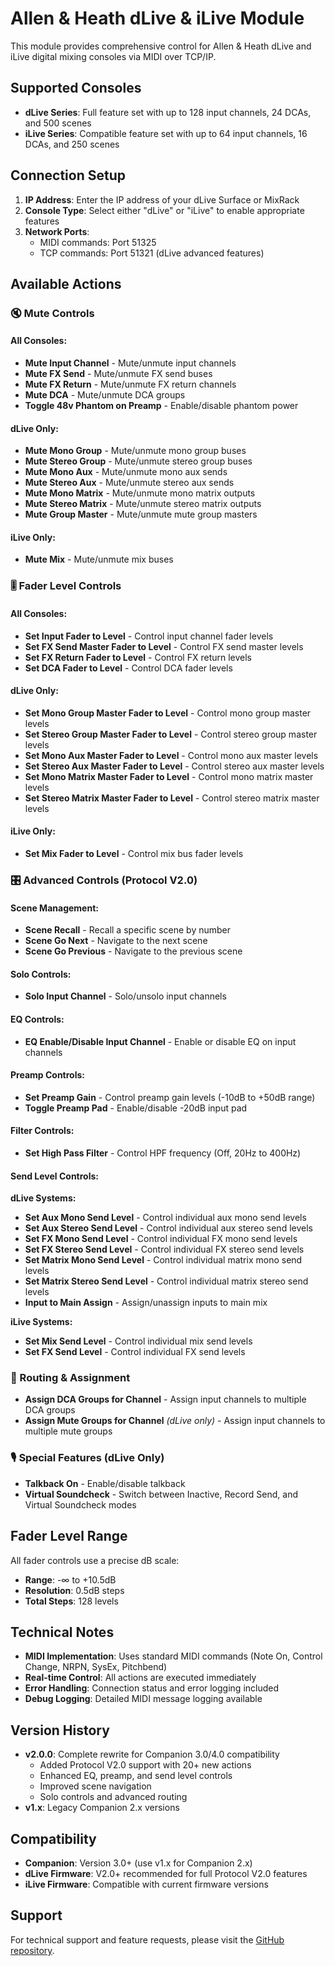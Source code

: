 # Allen & Heath dLive & iLive Module

This module provides comprehensive control for Allen & Heath dLive and iLive digital mixing consoles via MIDI over TCP/IP.

## Supported Consoles

- **dLive Series**: Full feature set with up to 128 input channels, 24 DCAs, and 500 scenes
- **iLive Series**: Compatible feature set with up to 64 input channels, 16 DCAs, and 250 scenes

## Connection Setup

1. **IP Address**: Enter the IP address of your dLive Surface or MixRack
2. **Console Type**: Select either "dLive" or "iLive" to enable appropriate features
3. **Network Ports**: 
   - MIDI commands: Port 51325
   - TCP commands: Port 51321 (dLive advanced features)

## Available Actions

### 🔇 Mute Controls

#### All Consoles:
- **Mute Input Channel** - Mute/unmute input channels
- **Mute FX Send** - Mute/unmute FX send buses
- **Mute FX Return** - Mute/unmute FX return channels
- **Mute DCA** - Mute/unmute DCA groups
- **Toggle 48v Phantom on Preamp** - Enable/disable phantom power

#### dLive Only:
- **Mute Mono Group** - Mute/unmute mono group buses
- **Mute Stereo Group** - Mute/unmute stereo group buses  
- **Mute Mono Aux** - Mute/unmute mono aux sends
- **Mute Stereo Aux** - Mute/unmute stereo aux sends
- **Mute Mono Matrix** - Mute/unmute mono matrix outputs
- **Mute Stereo Matrix** - Mute/unmute stereo matrix outputs
- **Mute Group Master** - Mute/unmute mute group masters

#### iLive Only:
- **Mute Mix** - Mute/unmute mix buses

### 🎚️ Fader Level Controls

#### All Consoles:
- **Set Input Fader to Level** - Control input channel fader levels
- **Set FX Send Master Fader to Level** - Control FX send master levels
- **Set FX Return Fader to Level** - Control FX return levels
- **Set DCA Fader to Level** - Control DCA fader levels

#### dLive Only:
- **Set Mono Group Master Fader to Level** - Control mono group master levels
- **Set Stereo Group Master Fader to Level** - Control stereo group master levels
- **Set Mono Aux Master Fader to Level** - Control mono aux master levels
- **Set Stereo Aux Master Fader to Level** - Control stereo aux master levels
- **Set Mono Matrix Master Fader to Level** - Control mono matrix master levels
- **Set Stereo Matrix Master Fader to Level** - Control stereo matrix master levels

#### iLive Only:
- **Set Mix Fader to Level** - Control mix bus fader levels

### 🎛️ Advanced Controls (Protocol V2.0)

#### Scene Management:
- **Scene Recall** - Recall a specific scene by number
- **Scene Go Next** - Navigate to the next scene
- **Scene Go Previous** - Navigate to the previous scene

#### Solo Controls:
- **Solo Input Channel** - Solo/unsolo input channels

#### EQ Controls:
- **EQ Enable/Disable Input Channel** - Enable or disable EQ on input channels

#### Preamp Controls:
- **Set Preamp Gain** - Control preamp gain levels (-10dB to +50dB range)
- **Toggle Preamp Pad** - Enable/disable -20dB input pad

#### Filter Controls:
- **Set High Pass Filter** - Control HPF frequency (Off, 20Hz to 400Hz)

#### Send Level Controls:

**dLive Systems:**
- **Set Aux Mono Send Level** - Control individual aux mono send levels
- **Set Aux Stereo Send Level** - Control individual aux stereo send levels
- **Set FX Mono Send Level** - Control individual FX mono send levels
- **Set FX Stereo Send Level** - Control individual FX stereo send levels
- **Set Matrix Mono Send Level** - Control individual matrix mono send levels
- **Set Matrix Stereo Send Level** - Control individual matrix stereo send levels
- **Input to Main Assign** - Assign/unassign inputs to main mix

**iLive Systems:**
- **Set Mix Send Level** - Control individual mix send levels
- **Set FX Send Level** - Control individual FX send levels

### 🎯 Routing & Assignment

- **Assign DCA Groups for Channel** - Assign input channels to multiple DCA groups
- **Assign Mute Groups for Channel** _(dLive only)_ - Assign input channels to multiple mute groups

### 🎙️ Special Features (dLive Only)

- **Talkback On** - Enable/disable talkback
- **Virtual Soundcheck** - Switch between Inactive, Record Send, and Virtual Soundcheck modes

## Fader Level Range

All fader controls use a precise dB scale:
- **Range**: -∞ to +10.5dB
- **Resolution**: 0.5dB steps
- **Total Steps**: 128 levels

## Technical Notes

- **MIDI Implementation**: Uses standard MIDI commands (Note On, Control Change, NRPN, SysEx, Pitchbend)
- **Real-time Control**: All actions are executed immediately
- **Error Handling**: Connection status and error logging included
- **Debug Logging**: Detailed MIDI message logging available

## Version History

- **v2.0.0**: Complete rewrite for Companion 3.0/4.0 compatibility
  - Added Protocol V2.0 support with 20+ new actions
  - Enhanced EQ, preamp, and send level controls
  - Improved scene navigation
  - Solo controls and advanced routing
- **v1.x**: Legacy Companion 2.x versions

## Compatibility

- **Companion**: Version 3.0+ (use v1.x for Companion 2.x)
- **dLive Firmware**: V2.0+ recommended for full Protocol V2.0 features
- **iLive Firmware**: Compatible with current firmware versions

## Support

For technical support and feature requests, please visit the [GitHub repository](https://github.com/bitfocus/companion-module-allenheath-dlive-ilive).
